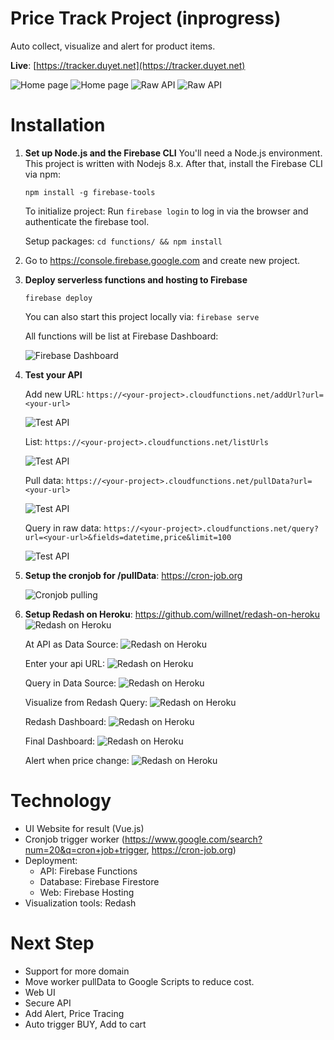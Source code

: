 # Price Track Project (inprogress)

Auto collect, visualize and alert for product items.

**Live**: [https://tracker.duyet.net](https://tracker.duyet.net)

![Home page](.screenshot/screenshot-home.png)
![Home page](.screenshot/screenshot-detail.png)
![Raw API](.screenshot/intro-raw-api.png)
![Raw API](.screenshot/intro-redash.png)


# Installation

1. **Set up Node.js and the Firebase CLI**
	You'll need a Node.js environment. This project is written with Nodejs 8.x.
	After that, install the Firebase CLI via npm:

	```
	npm install -g firebase-tools
	```

	To initialize project: Run `firebase login` to log in via the browser and authenticate the firebase tool.

	Setup packages: `cd functions/ && npm install`

2. Go to https://console.firebase.google.com and create new project.

3. **Deploy serverless functions and hosting to Firebase**
	```
	firebase deploy
	```

	You can also start this project locally via: `firebase serve`

	All functions will be list at Firebase Dashboard:

	![Firebase Dashboard](.screenshot/setup-dashboard-functions.png)

4. **Test your API**
	
	Add new URL: `https://<your-project>.cloudfunctions.net/addUrl?url=<your-url>`

	![Test API](.screenshot/setup-test-1.png)

	List: `https://<your-project>.cloudfunctions.net/listUrls`

	![Test API](.screenshot/setup-test-2.png)

	Pull data: `https://<your-project>.cloudfunctions.net/pullData?url=<your-url>`

	![Test API](.screenshot/setup-test-3.png)

	Query in raw data: `https://<your-project>.cloudfunctions.net/query?url=<your-url>&fields=datetime,price&limit=100`

	![Test API](.screenshot/setup-test-4.png)


5. **Setup the cronjob for /pullData**: https://cron-job.org

	![Cronjob pulling](.screenshot/setup-cronjob.png)

5. **Setup Redash on Heroku**: https://github.com/willnet/redash-on-heroku
	![Redash on Heroku](.screenshot/setup-redash.png)

	At API as Data Source:
	![Redash on Heroku](.screenshot/setup-redash-data-source.png)

	Enter your api URL:
	![Redash on Heroku](.screenshot/setup-data-source-add.png)

	Query in Data Source:
	![Redash on Heroku](.screenshot/setup-redash-query.png)

	Visualize from Redash Query:
	![Redash on Heroku](.screenshot/setup-redash-vis.png)

	Redash Dashboard:
	![Redash on Heroku](.screenshot/setup-redash-vis-add-dashboard.png)

	Final Dashboard:
	![Redash on Heroku](.screenshot/setup-redash-dashboard.png)

	Alert when price change:
	![Redash on Heroku](.screenshot/setup-redash-alert.png)


# Technology

- UI Website for result (Vue.js)
- Cronjob trigger worker (https://www.google.com/search?num=20&q=cron+job+trigger, https://cron-job.org)
- Deployment:
	+ API: Firebase Functions
	+ Database: Firebase Firestore
	+ Web: Firebase Hosting
- Visualization tools: Redash

# Next Step

- Support for more domain
- Move worker pullData to Google Scripts to reduce cost.
- Web UI
- Secure API
- Add Alert, Price Tracing
- Auto trigger BUY, Add to cart
